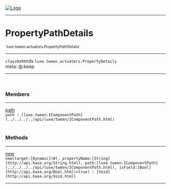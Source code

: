 
[![Logo](../../../../images/logo.png)](../../../../api/index.html)

---


<h1>PropertyPathDetails</h1>
<small>`luxe.tween.actuators.PropertyPathDetails`</small>



<hr/>

`class`extends <code><span>luxe.tween.actuators.PropertyDetails</span></code><br/><span class="meta">
meta: @:keep</span>

<hr/>


&nbsp;
&nbsp;




<h3>Members</h3> <hr/><span class="member apipage">
                <a name="path"><a class="lift" href="#path">path</a></a><div class="clear"></div>
                <code class="signature apipage">path : [luxe.tween.IComponentPath](../../../../api/luxe/tween/IComponentPath.html)</code><br/></span>
            <span class="small_desc_flat"></span><br/>


<h3>Methods</h3> <hr/><span class="method apipage">
            <a name="new"><a class="lift" href="#new">new</a></a><div class="clear"></div>
            <code class="signature apipage">new(target:[Dynamic](#)<span></span>, propertyName:[String](http://api.haxe.org/String.html)<span></span>, path:[luxe.tween.IComponentPath](../../../../api/luxe/tween/IComponentPath.html)<span></span>, isField:[Bool](http://api.haxe.org/Bool.html)<span>=true</span>) : [Void](http://api.haxe.org/Void.html)</code><br/><span class="small_desc_flat"></span>


</span>



<hr/>

&nbsp;
&nbsp;
&nbsp;
&nbsp;